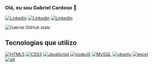 
### Olá, eu sou Gabriel Cardoso 👋

[![Linkedin](https://img.shields.io/badge/LinkedIn-0077B5?style=for-the-badge&logo=linkedin&logoColor=white)](https://www.linkedin.com/in/gabriel-cardoso-fernandes-3538b5274/)
[![Linkedin](https://img.shields.io/badge/Instagram-E4405F?style=for-the-badge&logo=instagram&logoColor=white)]()
[![Linkedin](https://img.shields.io/badge/website-000000?style=for-the-badge&logo=About.me&logoColor=white)]()


![Gabriel GitHub stats](https://github-readme-stats.vercel.app/api?username=gabriel-cardoso23&show_icons=true&theme=dracula)

## Tecnologias que utilizo

[![HTML5](https://img.shields.io/badge/HTML5-E34F26?style=for-the-badge&logo=html5&logoColor=white)]()
[![CSS3](https://img.shields.io/badge/CSS3-1572B6?style=for-the-badge&logo=css3&logoColor=white)]()
[![JavaScript](https://img.shields.io/badge/JavaScript-F7DF1E?style=for-the-badge&logo=javascript&logoColor=black)]()
[![nodeJS](https://img.shields.io/badge/Node.js-43853D?style=for-the-badge&logo=node.js&logoColor=white)]()
[![MySQL](https://img.shields.io/badge/MySQL-00000F?style=for-the-badge&logo=mysql&logoColor=white)]()
[![ubuntu](https://img.shields.io/badge/Ubuntu-E95420?style=for-the-badge&logo=ubuntu&logoColor=white)]()
[![excel](https://img.shields.io/badge/Microsoft_Excel-217346?style=for-the-badge&logo=microsoft-excel&logoColor=white)]()
[![git](https://img.shields.io/badge/GIT-E44C30?style=for-the-badge&logo=git&logoColor=white)]()
